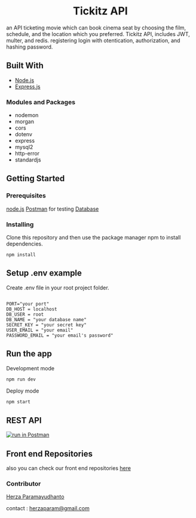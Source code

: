 <h1 align="center">Tickitz API</h1>

an API ticketing movie which can book cinema seat by choosing the film, schedule, and the location which you preferred. 
Tickitz API, includes JWT, multer, and redis. registering login with otentication, authorization, and hashing password.

## Built With
* [Node.js](https://nodejs.org/en/)
* [Express.js](https://expressjs.com/)
### Modules and Packages
- nodemon
- morgan
- cors
- dotenv
- express
- mysql2
- http-error
- standardjs

## Getting Started
### Prerequisites
[node.js](https://nodejs.org/en/download/)
[Postman](https://www.getpostman.com/) for testing
[Database](database-example.sql)

### Installing

Clone this repository and then use the package manager npm to install dependencies.
```
npm install
```
## Setup .env example

Create .env file in your root project folder.

```env

PORT="your port"
DB_HOST = localhost
DB_USER = root
DB_NAME = "your database name"
SECRET_KEY = "your secret key"
USER_EMAIL = "your email"
PASSWORD_EMAIL = "your email's password"

```
## Run the app

Development mode

```bash
npm run dev
```

Deploy mode

```bash
npm start
```

## REST API

[![run in Postman](https://run.pstmn.io/button.svg)](https://documenter.getpostman.com/view/14783281/TzRVe6SL)


## Front end Repositories
also you can check our front end repositories [here](https://github.com/herzaparam/React-Tickitz)

### Contributor
[Herza Paramayudhanto](https://github.com/herzaparam)

contact :
herzaparam@gmail.com
